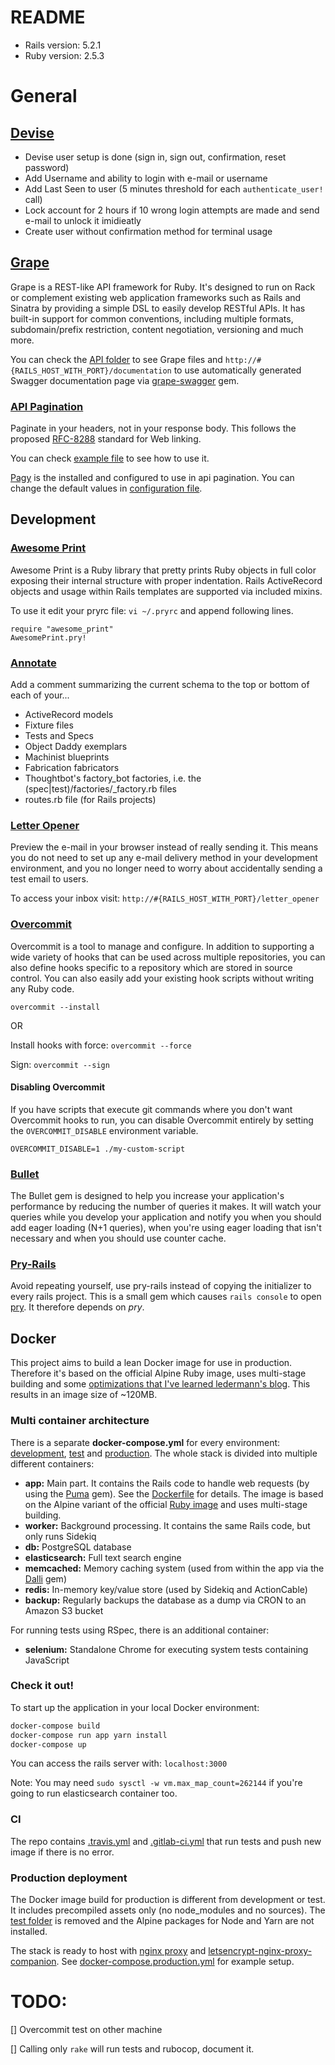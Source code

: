 # README

- Rails version: 5.2.1
- Ruby version: 2.5.3

# General 

## [Devise](https://github.com/plataformatec/devise)

- Devise user setup is done (sign in, sign out, confirmation, reset password)
- Add Username and ability to login with e-mail or username
- Add Last Seen to user (5 minutes threshold for each `authenticate_user!` call)
- Lock account for 2 hours if 10 wrong login attempts are made and send e-mail to unlock it imidieatly
- Create user without confirmation method for terminal usage

## [Grape](https://github.com/ruby-grape/grape)

Grape is a REST-like API framework for Ruby. It's designed to run on Rack or complement existing web application frameworks such as Rails and Sinatra by providing a simple DSL to easily develop RESTful APIs. It has built-in support for common conventions, including multiple formats, subdomain/prefix restriction, content negotiation, versioning and much more.

You can check the [API folder](/app/controllers/api) to see Grape files and `http://#{RAILS_HOST_WITH_PORT}/documentation` to use automatically generated Swagger documentation page via [grape-swagger](https://github.com/ruby-grape/grape-swagger) gem.

### [API Pagination](https://github.com/davidcelis/api-pagination)

Paginate in your headers, not in your response body.
This follows the proposed [RFC-8288](https://tools.ietf.org/html/rfc8288) standard for Web linking.

You can check [example file](/app/controllers/api/v1/users.rb) to see how to use it.

[Pagy](https://github.com/ddnexus/pagy) is the installed and configured to use in api pagination. You can change the default values in [configuration file](/config/initializers/api_pagination.rb).


## Development

### [Awesome Print](https://github.com/awesome-print/awesome_print)

Awesome Print is a Ruby library that pretty prints Ruby objects in full color exposing their internal structure with proper indentation. Rails ActiveRecord objects and usage within Rails templates are supported via included mixins.

To use it edit your pryrc file: `vi ~/.pryrc` and append following lines.

```
require "awesome_print"
AwesomePrint.pry!
```

### [Annotate](https://github.com/ctran/annotate_models)

Add a comment summarizing the current schema to the top or bottom of each of
your...

- ActiveRecord models
- Fixture files
- Tests and Specs
- Object Daddy exemplars
- Machinist blueprints
- Fabrication fabricators
- Thoughtbot's factory_bot factories, i.e. the (spec|test)/factories/<model>_factory.rb files
- routes.rb file (for Rails projects)

### [Letter Opener](https://github.com/fgrehm/letter_opener_web)

Preview the e-mail in your browser instead of really sending it. This means you do not need to set up any e-mail delivery method in your development environment, and you no longer need to worry about accidentally sending a test email to users.

To access your inbox visit: `http://#{RAILS_HOST_WITH_PORT}/letter_opener`

### [Overcommit](https://github.com/brigade/overcommit)

Overcommit is a tool to manage and configure. In addition to supporting a wide variety of hooks that can be used across multiple repositories, you can also define hooks specific to a repository which are stored in source control. You can also easily add your existing hook scripts without writing any Ruby code.

`overcommit --install`

OR

Install hooks with force: `overcommit --force`

Sign: `overcommit --sign`

#### Disabling Overcommit
If you have scripts that execute git commands where you don't want Overcommit hooks to run, you can disable Overcommit entirely by setting the `OVERCOMMIT_DISABLE` environment variable.

`OVERCOMMIT_DISABLE=1 ./my-custom-script`

### [Bullet](https://github.com/flyerhzm/bullet)

The Bullet gem is designed to help you increase your application's performance by reducing the number of queries it makes. It will watch your queries while you develop your application and notify you when you should add eager loading (N+1 queries), when you're using eager loading that isn't necessary and when you should use counter cache.

### [Pry-Rails](https://github.com/rweng/pry-rails)

Avoid repeating yourself, use pry-rails instead of copying the initializer to every rails project.
This is a small gem which causes `rails console` to open [pry](http://pry.github.com/). It therefore depends on *pry*.

## Docker

This project aims to build a lean Docker image for use in production. Therefore it's based on the official Alpine Ruby image, uses multi-stage building and some [optimizations that I've learned ledermann's blog](https://www.georg-ledermann.de/blog/2018/04/19/dockerize-rails-the-lean-way/). This results in an image size of ~120MB.

### Multi container architecture

There is a separate **docker-compose.yml** for every environment: [development](docker-compose.yml), [test](docker-compose.test.yml) and [production](docker-compose.production.yml). The whole stack is divided into multiple different containers:

- **app:** Main part. It contains the Rails code to handle web requests (by using the [Puma](https://github.com/puma/puma) gem). See the [Dockerfile](/Dockerfile) for details. The image is based on the Alpine variant of the official [Ruby image](https://hub.docker.com/_/ruby/) and uses multi-stage building.
- **worker:** Background processing. It contains the same Rails code, but only runs Sidekiq
- **db:** PostgreSQL database
- **elasticsearch:** Full text search engine
- **memcached:** Memory caching system (used from within the app via the [Dalli](https://github.com/petergoldstein/dalli) gem)
- **redis:** In-memory key/value store (used by Sidekiq and ActionCable)
- **backup:** Regularly backups the database as a dump via CRON to an Amazon S3 bucket

For running tests using RSpec, there is an additional container:

- **selenium:** Standalone Chrome for executing system tests containing JavaScript

### Check it out!

To start up the application in your local Docker environment:

```bash
docker-compose build
docker-compose run app yarn install
docker-compose up
```

You can access the rails server with: `localhost:3000`

Note: You may need `sudo sysctl -w vm.max_map_count=262144` if you're going to run elasticsearch container too.

### CI

The repo contains [.travis.yml](/.travis.yml) and [.gitlab-ci.yml](/.gitlab-ci.yml) that run tests and push new image if there is no error.

### Production deployment

The Docker image build for production is different from development or test. It includes precompiled assets only (no node_modules and no sources). The [test folder](/test) is removed and the Alpine packages for Node and Yarn are not installed.

The stack is ready to host with [nginx proxy](https://github.com/jwilder/nginx-proxy) and [letsencrypt-nginx-proxy-companion](https://github.com/JrCs/docker-letsencrypt-nginx-proxy-companion). See [docker-compose.production.yml](/docker-compose.production.yml) for example setup.

# TODO:

[] Overcommit test on other machine

[] Calling only `rake` will run tests and rubocop, document it. 

